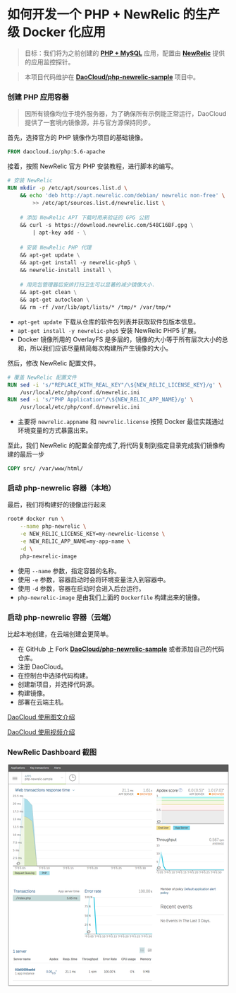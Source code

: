 # 如何开发一个 PHP + NewRelic 的生产级 Docker 化应用

> 目标：我们将为之前创建的 **[PHP + MySQL](https://github.com/DaoCloud/php-apache-mysql-sample)** 应用，配置由 **[NewRelic](http://www.newrelic.com)** 提供的应用监控探针。

> 本项目代码维护在 **[DaoCloud/php-newrelic-sample](https://github.com/DaoCloud/php-newrelic-sample)** 项目中。

### 创建 PHP 应用容器

> 因所有镜像均位于境外服务器，为了确保所有示例能正常运行，DaoCloud 提供了一套境内镜像源，并与官方源保持同步。

首先，选择官方的 PHP 镜像作为项目的基础镜像。

```Dockerfile
FROM daocloud.io/php:5.6-apache
```

接着，按照 NewRelic 官方 PHP 安装教程，进行脚本的编写。

```Dockerfile
# 安装 NewRelic
RUN mkdir -p /etc/apt/sources.list.d \
    && echo 'deb http://apt.newrelic.com/debian/ newrelic non-free' \
        >> /etc/apt/sources.list.d/newrelic.list \

    # 添加 NewRelic APT 下载时用来验证的 GPG 公钥
    && curl -s https://download.newrelic.com/548C16BF.gpg \
        | apt-key add - \

    # 安装 NewRelic PHP 代理
    && apt-get update \
    && apt-get install -y newrelic-php5 \
    && newrelic-install install \

    # 用完包管理器后安排打扫卫生可以显著的减少镜像大小.
    && apt-get clean \
    && apt-get autoclean \
    && rm -rf /var/lib/apt/lists/* /tmp/* /var/tmp/*
```

* `apt-get update` 下载从仓库的软件包列表并获取软件包版本信息。
* `apt-get install -y newrelic-php5` 安装 NewRelic PHP5 扩展。
* Docker 镜像所用的 OverlayFS 是多层的，镜像的大小等于所有层次大小的总和，所以我们应该尽量精简每次构建所产生镜像的大小。

然后，修改 NewRelic 配置文件。

```Dockerfile
# 覆盖 NewRelic 配置文件
RUN sed -i 's/"REPLACE_WITH_REAL_KEY"/\${NEW_RELIC_LICENSE_KEY}/g' \
    /usr/local/etc/php/conf.d/newrelic.ini
RUN sed -i 's/"PHP Application"/\${NEW_RELIC_APP_NAME}/g' \
    /usr/local/etc/php/conf.d/newrelic.ini
```

* 主要将 `newrelic.appname` 和 `newrelic.license` 按照 Docker 最佳实践通过环境变量的方式暴露出来。

至此，我们 NewRelic 的配置全部完成了,将代码复制到指定目录完成我们镜像构建的最后一步

```Dockerfile
COPY src/ /var/www/html/
```

### 启动 php-newrelic 容器（本地）

最后，我们将构建好的镜像运行起来

```Bash
root# docker run \
    --name php-newrelic \
    -e NEW_RELIC_LICENSE_KEY=my-newrelic-license \
    -e NEW_RELIC_APP_NAME=my-app-name \
    -d \
    php-newrelic-image
```

* 使用 `--name` 参数，指定容器的名称。
* 使用 `-e` 参数，容器启动时会将环境变量注入到容器中。
* 使用 `-d` 参数，容器在启动时会进入后台运行。
* `php-newrelic-image` 是由我们上面的 `Dockerfile` 构建出来的镜像。

### 启动 php-newrelic 容器（云端）

比起本地创建，在云端创建会更简单。

* 在 GitHub 上 Fork **[DaoCloud/php-newrelic-sample](https://github.com/DaoCloud/php-newrelic-sample)** 或者添加自己的代码仓库。
* 注册 DaoCloud。
* 在控制台中选择代码构建。
* 创建新项目，并选择代码源。
* 构建镜像。
* 部署在云端主机。

[DaoCloud 使用图文介绍](http://help.daocloud.io/features/index.html)

[DaoCloud 使用视频介绍](http://7u2psl.com2.z0.glb.qiniucdn.com/daocloud_small.mp4)

### NewRelic Dashboard 截图

![php-newrelic-sample](/images/newrelic.png "newrelic")
